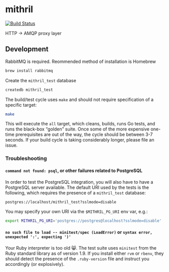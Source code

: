 mithril
=======

[![Build Status](https://travis-ci.org/modcloth-labs/mithril.png?branch=master)](https://travis-ci.org/modcloth-labs/mithril)

HTTP -> AMQP proxy layer

## Development

RabbitMQ is required. Reommended method of installation is Homebrew

```bash
brew install rabbitmq
```

Create the `mithril_test` database

```bash
createdb mithril_test
```

The build/test cycle uses `make` and should not require specification of
a specific target:

``` bash
make
```

This will execute the `all` target, which cleans, builds, runs Go tests,
and runs the black-box <q>golden</q> suite.  Once some of the more
expensive one-time prerequisites are out of the way, the cycle should be
between 3-7 seconds.  If your build cycle is taking considerably longer,
please file an issue.

### Troubleshooting

#### `command not found: psql`, or other failures related to PostgreSQL

In order to test the PostgreSQL integration, you will also have to have
a PostgreSQL server available.  The default URI used by the tests is the
following, which requires the presence of a `mithril_test` database:

```
postgres://localhost/mithril_test?sslmode=disable
```

You may specify your own URI via the `$MITHRIL_PG_URI` env var, e.g.:

``` bash
export MITHRIL_PG_URI='postgres://postgres@localhost?sslmode=disable'
```

#### `no such file to load -- minitest/spec (LoadError)` or `syntax error, unexpected ':', expecting ')'`

Your Ruby interpreter is too old :smile_cat:.  The test suite uses
`minitest` from the Ruby standard library as of version 1.9.  If you
install either `rvm` or `rbenv`, they should detect the presence of the
`.ruby-version` file and instruct you accordingly (or explosively).

